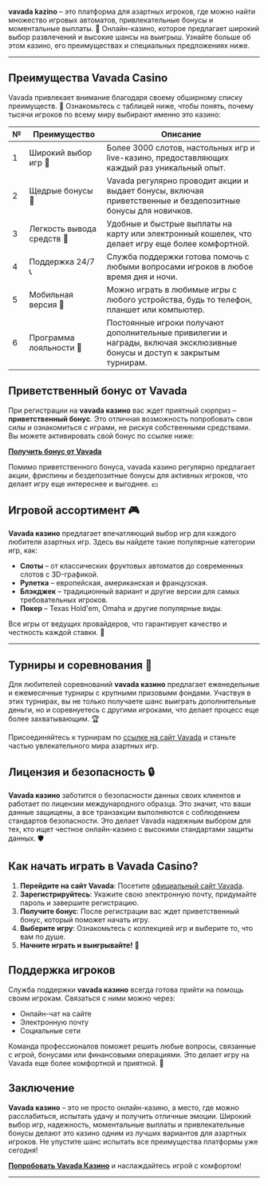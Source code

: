 **vavada kazino** – это платформа для азартных игроков, где можно найти множество игровых автоматов, привлекательные бонусы и моментальные выплаты. 🎉 Онлайн-казино, которое предлагает широкий выбор развлечений и высокие шансы на выигрыш. Узнайте больше об этом казино, его преимуществах и специальных предложениях ниже.

---

## Преимущества Vavada Casino

Vavada привлекает внимание благодаря своему обширному списку преимуществ. 💎 Ознакомьтесь с таблицей ниже, чтобы понять, почему тысячи игроков по всему миру выбирают именно это казино:

| №  | Преимущество                  | Описание                                                                                                                                                                                                                           |
|----|-------------------------------|------------------------------------------------------------------------------------------------------------------------------------------------------------------------------------------------------------------------------------|
| 1  | Широкий выбор игр 🎲           | Более 3000 слотов, настольных игр и live-казино, предоставляющих каждый раз уникальный опыт.                                                                                                                                    |
| 2  | Щедрые бонусы 🎁               | Vavada регулярно проводит акции и выдает бонусы, включая приветственные и бездепозитные бонусы для новичков.                                                                                |
| 3  | Легкость вывода средств 💸    | Удобные и быстрые выплаты на карту или электронный кошелек, что делает игру еще более комфортной.                                                                                           |
| 4  | Поддержка 24/7 📞             | Служба поддержки готова помочь с любыми вопросами игроков в любое время дня и ночи.                                                                                                       |
| 5  | Мобильная версия 📱           | Можно играть в любимые игры с любого устройства, будь то телефон, планшет или компьютер.                                                                                                   |
| 6  | Программа лояльности 🎯       | Постоянные игроки получают дополнительные привилегии и награды, включая эксклюзивные бонусы и доступ к закрытым турнирам.                                                                  |

## Приветственный бонус от Vavada

При регистрации на **vavada казино** вас ждет приятный сюрприз – **приветственный бонус**. Это отличная возможность попробовать свои силы и ознакомиться с играми, не рискуя собственными средствами. Вы можете активировать свой бонус по ссылке ниже:

[**Получить бонус от Vavada**](https://vavadapartner.pro/?promo=ea5c9275-6854-4505-94fc-95ab18221945-linkb2)

Помимо приветственного бонуса, vavada казино регулярно предлагает акции, фриспины и бездепозитные бонусы для активных игроков, что делает игру еще интереснее и выгоднее. 💵

## Игровой ассортимент 🎮

**Vavada казино** предлагает впечатляющий выбор игр для каждого любителя азартных игр. Здесь вы найдете такие популярные категории игр, как:

- **Слоты** – от классических фруктовых автоматов до современных слотов с 3D-графикой.
- **Рулетка** – европейская, американская и французская.
- **Блэкджек** – традиционный вариант и другие версии для самых требовательных игроков.
- **Покер** – Texas Hold'em, Omaha и другие популярные виды.

Все игры от ведущих провайдеров, что гарантирует качество и честность каждой ставки. 🎲

---

## Турниры и соревнования 🎉

Для любителей соревнований **vavada казино** предлагает еженедельные и ежемесячные турниры с крупными призовыми фондами. Участвуя в этих турнирах, вы не только получаете шанс выиграть дополнительные деньги, но и соревнуетесь с другими игроками, что делает процесс еще более захватывающим. 🏆

Присоединяйтесь к турнирам по [ссылке на сайт Vavada](https://vavadapartner.pro/?promo=ea5c9275-6854-4505-94fc-95ab18221945-linkb2) и станьте частью увлекательного мира азартных игр.

## Лицензия и безопасность 🔒

**Vavada казино** заботится о безопасности данных своих клиентов и работает по лицензии международного образца. Это значит, что ваши данные защищены, а все транзакции выполняются с соблюдением стандартов безопасности. Это делает Vavada надежным выбором для тех, кто ищет честное онлайн-казино с высокими стандартами защиты данных. 🛡️

## Как начать играть в Vavada Casino?

1. **Перейдите на сайт Vavada**: Посетите [официальный сайт Vavada](https://vavadapartner.pro/?promo=ea5c9275-6854-4505-94fc-95ab18221945-linkb2).
2. **Зарегистрируйтесь**: Укажите свою электронную почту, придумайте пароль и завершите регистрацию.
3. **Получите бонус**: После регистрации вас ждет приветственный бонус, который поможет начать игру.
4. **Выберите игру**: Ознакомьтесь с коллекцией игр и выберите то, что вам по душе.
5. **Начните играть и выигрывайте!** 🤑

## Поддержка игроков

Служба поддержки **vavada казино** всегда готова прийти на помощь своим игрокам. Связаться с ними можно через:

- Онлайн-чат на сайте
- Электронную почту
- Социальные сети

Команда профессионалов поможет решить любые вопросы, связанные с игрой, бонусами или финансовыми операциями. Это делает игру на Vavada еще более комфортной и приятной. 💬

## Заключение

**Vavada казино** – это не просто онлайн-казино, а место, где можно расслабиться, испытать удачу и получить отличные эмоции. Широкий выбор игр, надежность, моментальные выплаты и привлекательные бонусы делают это казино одним из лучших вариантов для азартных игроков. Не упустите шанс испытать все преимущества платформы уже сегодня!

[**Попробовать Vavada Казино**](https://vavadapartner.pro/?promo=ea5c9275-6854-4505-94fc-95ab18221945-linkb2) и наслаждайтесь игрой с комфортом!

---
